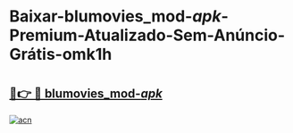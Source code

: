 # Baixar-blumovies_mod-_apk_-Premium-Atualizado-Sem-Anúncio-Grátis-omk1h

# <h2><a href="https://5wccel.esa.edu.pl?src=blumovies_mod-_apk_&ref=omk1h">🔗👉 🔴 blumovies_mod-_apk_</a></h2>

[![acn](https://github.com/user-attachments/assets/0f9c940e-d8b0-45ae-aac7-cd30a18b3e1c)](https://5wccel.esa.edu.pl?src=blumovies_mod-_apk_&ref=omk1h)

